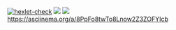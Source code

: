 [![hexlet-check](https://github.com/Dengorl789/java-project-71/actions/workflows/hexlet-check.yml/badge.svg)](https://github.com/Dengorl789/java-project-71/actions/workflows/hexlet-check.yml)
<a href="https://codeclimate.com/github/Dengorl789/java-project-71/maintainability"><img src="https://api.codeclimate.com/v1/badges/6e30e8a3d5691346d8ee/maintainability" /></a>
<a href="https://codeclimate.com/github/Dengorl789/java-project-71/test_coverage"><img src="https://api.codeclimate.com/v1/badges/6e30e8a3d5691346d8ee/test_coverage" /></a>
https://asciinema.org/a/8PpFo8twTo8Lnow2Z3ZOFYIcb


